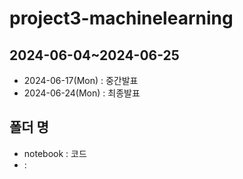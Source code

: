 # project3-machinelearning
## 2024-06-04~2024-06-25
- 2024-06-17(Mon) : 중간발표
- 2024-06-24(Mon) : 최종발표

## 폴더 명
- notebook : 코드
-  :

